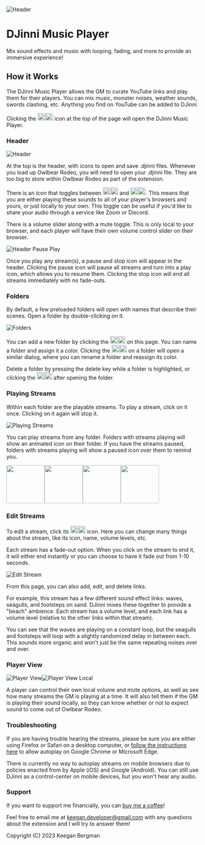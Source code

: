 ![Header](https://raw.githubusercontent.com/kgbergman/music-player/main/docs/header.jpg)
# DJinni Music Player

Mix sound effects and music with looping, fading, and more to provide an immersive experience!

## How it Works

The DJinni Music Player allows the GM to curate YouTube links and play them for their players. You can mix music, monster noises, weather sounds, swords clashing, etc. Anything you find on YouTube can be added to DJinni.

Clicking the <img src="https://raw.githubusercontent.com/kgbergman/music-player/main/docs/djinni.png#gh-light-mode-only" width=20 alt="DJinni Icon"><img src="https://raw.githubusercontent.com/kgbergman/music-player/main/docs/djinnidark.png#gh-dark-mode-only" width=20 alt="DJinni Icon Dark"> icon at the top of the page will open the DJinni Music Player.


### Header

![Header](https://raw.githubusercontent.com/kgbergman/music-player/main/docs/djinniheader.png)

At the top is the header, with icons to open and save .djinni files. Whenever you load up Owlbear Rodeo, you will need to open your .djinni file. They are too big to store within Owlbear Rodeo as part of the extension.

There is an icon that toggles between <img src="https://raw.githubusercontent.com/kgbergman/music-player/main/docs/persons.png#gh-light-mode-only" width=20><img src="https://raw.githubusercontent.com/kgbergman/music-player/main/docs/personsdark.png#gh-dark-mode-only" width=20> and <img src="https://raw.githubusercontent.com/kgbergman/music-player/main/docs/person.png#gh-light-mode-only" width=20><img src="https://raw.githubusercontent.com/kgbergman/music-player/main/docs/persondark.png#gh-dark-mode-only" width=20>. This means that you are either playing these sounds to all of your player's browsers and yours, or just locally to your own. This toggle can be useful if you'd like to share your audio through a service like Zoom or Discord.

There is a volume slider along with a mute toggle. This is only local to your browser, and each player will have their own volume control slider on their browser.

![Header Pause Play](https://raw.githubusercontent.com/kgbergman/music-player/main/docs/headerpauseplay.png)

Once you play any stream(s), a pause and stop icon will appear in the header. Clicking the pause icon will pause all streams and turn into a play icon, which allows you to resume them. Clicking the stop icon will end all streams immediately with no fade-outs.


### Folders

By default, a few preloaded folders will open with names that describe their scenes. Open a folder by double-clicking on it.

![Folders](https://raw.githubusercontent.com/kgbergman/music-player/main/docs/folders.png)

You can add a new folder by clicking the <img src="https://raw.githubusercontent.com/kgbergman/music-player/main/docs/plusicon.png#gh-light-mode-only" width=20><img src="https://raw.githubusercontent.com/kgbergman/music-player/main/docs/plusicondark.png#gh-dark-mode-only" width=20> on this page. You can name a folder and assign it a color. Clicking the <img src="https://raw.githubusercontent.com/kgbergman/music-player/main/docs/editicon.png#gh-light-mode-only" width=20><img src="https://raw.githubusercontent.com/kgbergman/music-player/main/docs/editicondark.png#gh-dark-mode-only" width=20> on a folder will open a similar dialog, where you can rename a folder and reassign its color. 

Delete a folder by pressing the delete key while a folder is highlighted, or clicking the <img src="https://raw.githubusercontent.com/kgbergman/music-player/main/docs/deleteicon.png#gh-light-mode-only" width=20><img src="https://raw.githubusercontent.com/kgbergman/music-player/main/docs/deleteicondark.png#gh-dark-mode-only" width=20> after opening the folder.


### Playing Streams

Within each folder are the playable streams. To play a stream, click on it once. Clicking on it again will stop it.  

![Playing Streams](https://raw.githubusercontent.com/kgbergman/music-player/main/docs/playingstreams.png)

You can play streams from any folder. Folders with streams playing will show an animated icon on their folder. If you have the streams paused, folders with streams playing will show a paused icon over them to remind you.

<img src="https://raw.githubusercontent.com/kgbergman/music-player/main/docs/playingfolder.png#gh-light-mode-only" width=100><img src="https://raw.githubusercontent.com/kgbergman/music-player/main/docs/playingfolderdark.png#gh-dark-mode-only" width=100><img src="https://raw.githubusercontent.com/kgbergman/music-player/main/docs/pausedfolder.png#gh-light-mode-only" width=100><img src="https://raw.githubusercontent.com/kgbergman/music-player/main/docs/pausedfolderdark.png#gh-dark-mode-only" width=100>


### Edit Streams

To edit a stream, click its <img src="https://raw.githubusercontent.com/kgbergman/music-player/main/docs/editicon.png#gh-light-mode-only" width=20><img src="https://raw.githubusercontent.com/kgbergman/music-player/main/docs/editicondark.png#gh-dark-mode-only" width=20> icon. Here you can change many things about the stream, like its icon, name, volume levels, etc.

Each stream has a fade-out option. When you click on the stream to end it, it will either end instantly or you can choose to have it fade out from 1-10 seconds. 

![Edit Stream](https://raw.githubusercontent.com/kgbergman/music-player/main/docs/editstream.png)

From this page, you can also add, edit, and delete links.

For example, this stream has a few different sound effect links: waves, seagulls, and footsteps on sand. DJinni mixes these together to provide a "beach" ambience. Each stream has a volume level, and each link has a volume level (relative to the other links within that stream). 

You can see that the waves are playing on a constant loop, but the seagulls and footsteps will loop with a slightly randomized delay in between each. This sounds more organic and won't just be the same repeating noises over and over. 


### Player View

<img src="https://raw.githubusercontent.com/kgbergman/music-player/main/docs/playerview.png" alt="Player View"><img src="https://raw.githubusercontent.com/kgbergman/music-player/main/docs/playerviewlocal.png" alt="Player View Local">

A player can control their own local volume and mute options, as well as see how many streams the GM is playing at a time. It will also tell them if the GM is playing their sound locally, so they can know whether or not to expect sound to come out of Owlbear Rodeo.


### Troubleshooting

If you are having trouble hearing the streams, please be sure you are either using Firefox or Safari on a desktop computer, or [follow the instructions here](https://github.com/kgbergman/music-player/blob/main/docs/autoplay.md) to allow autoplay on Google Chrome or Microsoft Edge.

There is currently no way to autoplay streams on mobile browsers due to policies enacted from by Apple (iOS) and Google (Android). You can still use DJinni as a control-center on mobile devices, but you won't hear any audio.


### Support

If you want to support me financially, you can [buy me a coffee](https://www.buymeacoffee.com/keegandev)!

Feel free to email me at keegan.developer@gmail.com with any questions about the extension and I will try to answer them!

Copyright (C) 2023 Keegan Bergman
